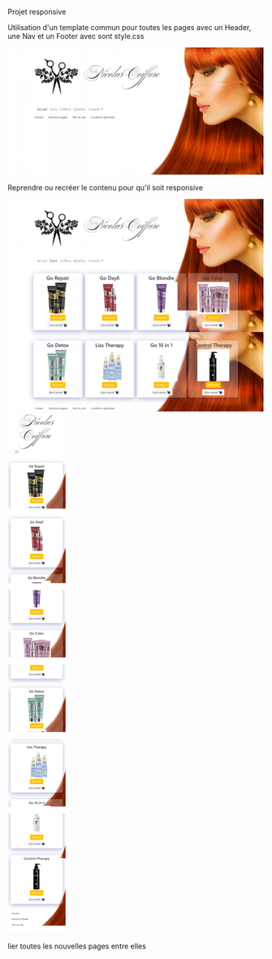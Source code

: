 Projet responsive

Utilisation d'un template commun pour toutes les pages avec un Header, une Nav et un Footer avec sont style.css

![Design preview](./ressources/img/template.png)

Reprendre ou recréer le contenu pour qu'il soit responsive

![Design preview](./ressources/img/soins-desktop.png)
![Design preview](./ressources/img/soins-mobile.png)

lier toutes les nouvelles pages entre elles

